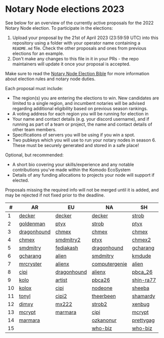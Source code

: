 # Notary Node elections 2023

See below for an overview of the currently active proposals for the 2022 Notary Node election.
To participate in the elections:

1. Upload your proposal by the 21st of April 2023 (23:59:59 UTC) into this repository using a folder with your operator name containing a `README.md` file. Check the other proposals and ones from previous elections for an example.
2. Don't make any changes to this file in it in your PRs - the repo maintainers will update it once your proposal is accepted.

Make sure to read the [Notary Node Election Bible](https://github.com/KomodoPlatform/dPoW/blob/dev/doc/bible.md) for more information about election rules and notary node duties.

Each proposal must include:
- The region(s) you are entering the elections to win. New candidates are limited to a single region, and incumbent notaries will be advised regarding additional eligibility based on previous season rankings.
- A voting address for each region you will be running for election in
- Your name and contact details (e.g. your discord username), and if running as part of a team or project, the name and contact details of other team members. 
- Specifications of servers you will be using if you win a spot.
- Two pubkeys which you will use to run your notary nodes in season 6. These must be securely generated and stored in a safe place!

Optional, but recommended:
- A short bio covering your skills/experience and any notable contributions you've made within the Komodo EcoSystem
- Details of any funding allocations to projects your node will support if elected.

Proposals missing the required info will not be merged until it is added, and may be rejected if not fixed prior to the deadline.



| #  | AR                                                                    |  EU                                                                   | NA                                                               | SH                                                             |
| -- | --------------------------------------------------------------------- | ----------------------------------------------------------------------|------------------------------------------------------------------| ---------------------------------------------------------------|
| 1  | [decker](decker/README.md "RB4ddQGvuQBPfpw6dcefF8AFZekVJc9tem")       | [decker](decker/README.md "RKjE9R2FLLmEUm7DKQ714ehMqSE7qdT3rv")       | [decker](decker/README.md "RELzVBrc9WtrJxtNihWKfEVXVhj72dBAoQ")  | [strob](strob/README.md "RStrobSH68ke1eFmxNehVuJczTEpFX3C4f")  |
| 2  | [goldenman](goldenman/README.md "RRfaF1s266XULS8HsF1kCFcfLASCCgEdSN") | [ptyx](ptyx/README.md "RUHbExoy17yC3ig146D1xuKTi2EdJdHoSH")           | [strob](strob/README.md "RStrobNmEspEAgB8Jtt6ncK8tCWcGm77na")    | [ptyx](ptyx/README.md "RJajXoXCioyt3cxwRc2XD4qw1xUTKGShjX")    |
| 3  | [dragonhound](dragonhound/README.md "RKpigLeT5rgXy31yubpgWcJ91i1TZbZg5h") | [chmex](chmex/README.md "RTVKa9Dqa1bfzLDCSUo5zmfHFZBZyr3ftW")     | [chmex](chmex/README.md "RMKfy7zjSvvKgC7tQReYrRSFfEFFGkZkFc")    | [chmex](chmex/README.md "RQxfyScivdSERChE2vYT9oFA7dWQzzPR4K")  |
| 4  | [chmex](chmex/README.md "RDLQrPQPDK3W3L6EdGGXstyNNYFT8fVLqH")         | [smdmitry2](smdmitry/README.md "RSMDNNEUvCRii6ebwJJRt2D1zucW4Sf5M9")  | [ptyx](ptyx/README.md "RHZAnQxv6tGajPppWywpkP5W8JXQR3QEvi")      | [chmex2](chmex/README.md "RYJV8pCtv4wtsvwFhLm1tn7hW3KDv9gcjR") |
| 5  | [smdmitry](smdmitry/README.md "RSMDSHtX6f26fsi9dPY4WdCoF9zJygYLoE")   | [fediakash](fediakash/README.md "RJvm1a6SoGfjS6WDobLTPJEjHrAFHv7md1") | [dragonhound](dragonhound/README.md "RT3PBi6wBLvUySxtykehejsVTLKgCEwbzu") | [gcharang](gcharang/README.md "RTWgfK47pbhyHWcqEMQUyEK6dtf7VpBYYB")   |
| 6  | [gcharang](gcharang/README.md "RUbzhiGcGNeY2Nffi3NfH4pfjcjmhRcAiv")   | [alien](alien/README.md "RJLHaPxyj26J7tEq3twBbELhSBhKKtur58")         | [smdmitry](smdmitry/README.md "RSMDNAqCKFZKyVAbr1Bm3qh3mcB13E6rzU")       | [kmdude](kmdude/README.md "RKUz1GrTmY7B6FGUtM4LSywBRM9RQco3zE")       |
| 7  | [mrcryster](mrcryster/README.md "RBrgAEXWTDQ4Vi5oEG2JfDB1rjG2jQwi9j") | [alienx](alien/README.md "RENN26kwEn8EemrMQBiWy7d1pquP2TxqhH")    | [computergenie](computergenie/README.md "RComputerGenieForNotaryNode2wnZhnX") | [alien](alien/README.md "RSSHE5ek7JWbAUuByYXt25VJZSE6dH6R5R")         |
| 8  | [cipi](cipi/README.md "RE1NaK7Bp5Xy127nbFLmu4QVxPPnQkoe4h")           | [dragonhound](dragonhound/README.md "RTj2SYWR7AM5fGN1RHSatpnmHSwyNsvz1p") | [alienx](alien/README.md "RANNhna6cLTUxV13jgM3eb52XzLbTHUPhf")        | [pbca_26](pbca_26/README.md "RDFx92kdrjg2hMdyYXZY58c2EChF5zA2sb")     |
| 9  | [kolo](kolo/README.md "RKCXF7EYaAJHmiyDKmubhQ88dYc7CbTZxx")           | [artist](artistahmed/README.md "RWRJ71K8CaBqkftHegSKiGu3koYn9s31dq")  | [pbca26](pbca26/README.md "RSKESo2oSPgaHwqn6Jt5fEEktRGFbWANKQ")           | [shin-ra77](shin-ra77/README.md "R9hH4fEW9Xy8kxSQF7GQQKJ3SDy1Qy3auQ") |
| 10 | [kolox](kolo/README.md "RPFUCG4nE5EfR41P4rcYmMbKgxmu9Ex8kX")          | [cipi](cipi/README.md "RTMSZ28BvFvy9eGE8FTSstX1APXMXimXdN")           | [nodeone](nodeone/README.md "RNjeQcneBWgkPFk1stynJWN9gnNLpgBzud")         | [sheeba](sheeba/README.md "RR7CECKj4aT7BC7Exq6a5AteVoPRyHEFyx")   |
| 11 | [tonyl](tonyl/README.md "RLpHDdR1Ez3YyLY1QVbsKxuPNn8eeLR47z")         | [cipi2](cipi/README.md "RM4YM5gPfP3ooueQxSpyv5cL7hp6xpaBik")          | [theerbeen](theerbeen/README.md "RXbwWvgd3RoMVmxwvHqBMDPTt33CxN6nzP") | [shamardy](shamardy/README.md "RRqTDgBX3hhKh4JdYFzTcmxegA5n7GQeW7")   | 
| 12 | [dimxy](dimxy/README.md "RSmGPk9KjoK8rGeAGKPkBxA8XSBQ3RinJ7")         | [mx222](mx222/README.md "RAGTPcaNh3DRmsckA1ugSJZdo64jXGn8jo")         | [strob2](strob/README.md "RStrobARDwHKBDntCa2Ko6oi91n4YMpgSB")        | [xenbug](xen/README.md "RSukahoT7BDPNmhWF3ZLHetBUpbRoaaFzq")          |
| 13 | [mcrypt](mcrypt/README.md "RT6ftBsPBPCwErGSti35hLJuzWLEyH3RK4")       | [marmara](MarmaraChain/README.md "RYa7pC7dNLejeu5q2Kst7Mef1VBTEoqiMD")| [cipi](cipi/README.md "RGayMoe7ptHwmAfVcDsZPnrxM4EsW1REMy")           | [mcrypt](mcrypt/README.md "RKPfsdqTYXLPpW2XXbx5kExoT7JUs2pijG")       |
| 14 | [marmara](MarmaraChain/README.md "RPZYurYawfnRLdsLqHzf79KJuNicTJVVfV")|                                                                       | [ozkanonur](ozkanonur/README.md "RSP8FSK2fcgmRjEhjRJg7nJ9uaxNwsmWBx") | [prettygag](prettygag/README.md "RNBBQDQQJtucpMUa6FKhz17XfTvXzbeWAy") |
| 15 |                                                                       |                                                                       | [who-biz](who-biz/README.md "RGCCcjSkszZNMMfH9fRcY1MHc5CHWbt6gQ")     | [who-biz](who-biz/README.md "REyFgygqWpDtYjKhz214CkA6hrA27d6cxX") |
